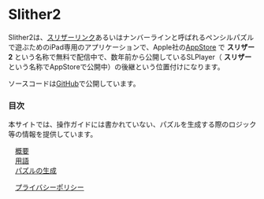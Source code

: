 # Slither2
Slither2は、[スリザーリンク](http://ja.wikipedia.org/wiki/スリザーリンク)あるいはナンバーラインと呼ばれるペンシルパズルで遊ぶためのiPad専用のアプリケーションで、Apple社の[AppStore](https://apps.apple.com/app/id1473823135) で **スリザー2** という名称で無料で配信中で、数年前から公開しているSLPlayer（ **スリザー** という名称でAppStoreで公開中）の後継という位置付けになります。  

ソースコードは[GitHub](https://github.com/kj-oz/Slither2)で公開しています。

### 目次

本サイトでは、操作ガイドには書かれていない、パズルを生成する際のロジック等の情報を提供しています。

　[概要](./general.html)  
　[用語](./terms.html)  
　[パズルの生成](./generation.html)

　[プライバシーポリシー](./privacy.html)

